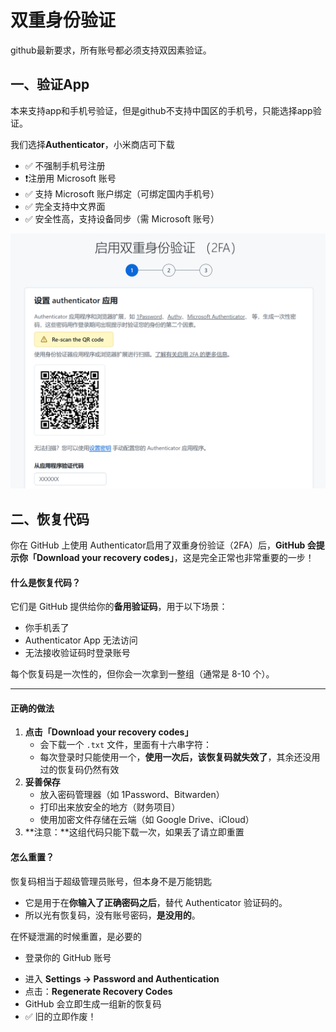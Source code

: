 # 双重身份验证



github最新要求，所有账号都必须支持双因素验证。

## 一、验证App

本来支持app和手机号验证，但是github不支持中国区的手机号，只能选择app验证。

我们选择**Authenticator**，小米商店可下载

- ✅ 不强制手机号注册
- ❗注册用 Microsoft 账号
- ✅ 支持 Microsoft 账户绑定（可绑定国内手机号）
- ✅ 完全支持中文界面
- ✅ 安全性高，支持设备同步（需 Microsoft 账号）

![image-20250405100912693](./assets/image-20250405100912693.png)



## 二、恢复代码

你在 GitHub 上使用 Authenticator启用了双重身份验证（2FA）后，**GitHub 会提示你「Download your recovery codes」**，这是完全正常也非常重要的一步！

#### 什么是恢复代码？

它们是 GitHub 提供给你的**备用验证码**，用于以下场景：

- 你手机丢了
- Authenticator App 无法访问
- 无法接收验证码时登录账号

每个恢复码是一次性的，但你会一次拿到一整组（通常是 8-10 个）。

------

#### 正确的做法

1. **点击「Download your recovery codes」**
   - 会下载一个 `.txt` 文件，里面有十六串字符：
   - 每次登录时只能使用一个，**使用一次后，该恢复码就失效了**，其余还没用过的恢复码仍然有效
2. **妥善保存**
   - 放入密码管理器（如 1Password、Bitwarden）
   - 打印出来放安全的地方（财务项目）
   - 使用加密文件存储在云端（如 Google Drive、iCloud）
3. **注意：**这组代码只能下载一次，如果丢了请立即重置

#### 怎么重置？

恢复码相当于超级管理员账号，但本身不是万能钥匙

- 它是用于在**你输入了正确密码之后**，替代 Authenticator 验证码的。
- 所以光有恢复码，没有账号密码，**是没用的**。

在怀疑泄漏的时候重置，是必要的

* 登录你的 GitHub 账号

- 进入 **Settings → Password and Authentication**
- 点击：**Regenerate Recovery Codes**
- GitHub 会立即生成一组新的恢复码
- ✅ 旧的立即作废！